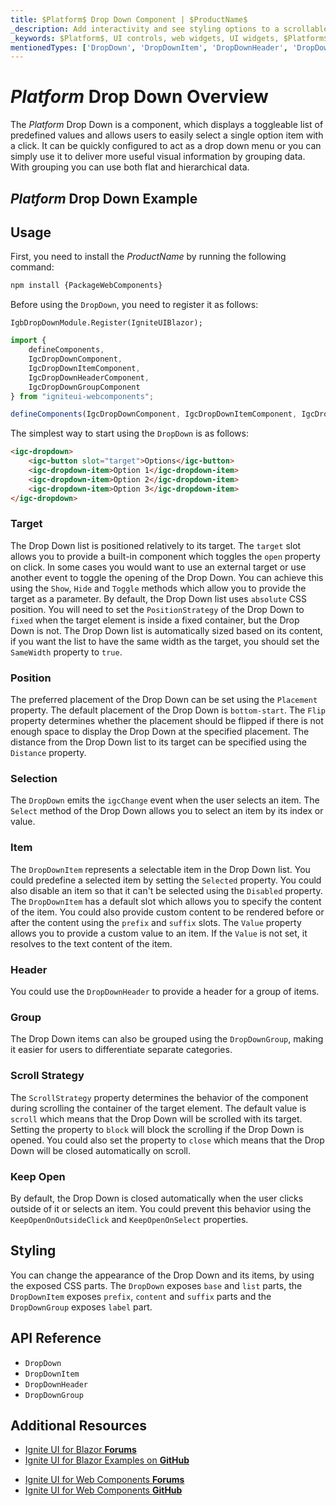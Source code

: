```yaml
---
title: $Platform$ Drop Down Component | $ProductName$
_description: Add interactivity and see styling options to a scrollable list of items in your app. Get started using the Drop Down Component in $ProductName$ now.
_keywords: $Platform$, UI controls, web widgets, UI widgets, $Platform$ Drop Down Component, Infragistics
mentionedTypes: ['DropDown', 'DropDownItem', 'DropDownHeader', 'DropDownGroup']
---
```


# $Platform$ Drop Down Overview


The $Platform$ Drop Down is a component, which displays a toggleable list of predefined values and allows users to easily select a single option item with a click. It can be quickly configured to act as a drop down menu or you can simply use it to deliver more useful visual information by grouping data. With grouping you can use both flat and hierarchical data.

## $Platform$ Drop Down Example

<code-view style="height: 200px"
           data-demos-base-url="{environment:dvDemosBaseUrl}"
           iframe-src="{environment:dvDemosBaseUrl}/inputs/dropdown-overview"
           alt="$Platform$ Drop Down Example"
           github-src="inputs/dropdown/overview">
</code-view>

## Usage

<!-- WebComponents -->
First, you need to install the $ProductName$ by running the following command:

```cmd
npm install {PackageWebComponents}
```
<!-- end: WebComponents -->

Before using the `DropDown`, you need to register it as follows:

```razor
IgbDropDownModule.Register(IgniteUIBlazor);
```

```ts
import { 
    defineComponents,
    IgcDropDownComponent,
    IgcDropDownItemComponent,
    IgcDropDownHeaderComponent,
    IgcDropDownGroupComponent 
} from "igniteui-webcomponents";

defineComponents(IgcDropDownComponent, IgcDropDownItemComponent, IgcDropDownHeaderComponent, IgcDropDownGroupComponent);
```

The simplest way to start using the `DropDown` is as follows:

```html
<igc-dropdown>
    <igc-button slot="target">Options</igc-button>
    <igc-dropdown-item>Option 1</igc-dropdown-item>
    <igc-dropdown-item>Option 2</igc-dropdown-item>
    <igc-dropdown-item>Option 3</igc-dropdown-item>
</igc-dropdown>
```

### Target

The Drop Down list is positioned relatively to its target. The `target` slot allows you to provide a built-in component which toggles the `open` property on click. In some cases you would want to use an external target or use another event to toggle the opening of the Drop Down. You can achieve this using the `Show`, `Hide` and `Toggle` methods which allow you to provide the target as a parameter. By default, the Drop Down list uses `absolute` CSS position. You will need to set the `PositionStrategy` of the Drop Down to `fixed` when the target element is inside a fixed container, but the Drop Down is not. The Drop Down list is automatically sized based on its content, if you want the list to have the same width as the target, you should set the `SameWidth` property to `true`.

<code-view style="height: 200px"
           data-demos-base-url="{environment:dvDemosBaseUrl}"
           iframe-src="{environment:dvDemosBaseUrl}/inputs/dropdown-target"
           alt="$Platform$ Drop Down Target Example"
           github-src="inputs/dropdown/target">
</code-view>

### Position

The preferred placement of the Drop Down can be set using the `Placement` property. The default placement of the Drop Down is `bottom-start`. The `Flip` property determines whether the placement should be flipped if there is not enough space to display the Drop Down at the specified placement. The distance from the Drop Down list to its target can be specified using the `Distance` property.

<code-view style="height: 500px"
           data-demos-base-url="{environment:dvDemosBaseUrl}"
           iframe-src="{environment:dvDemosBaseUrl}/inputs/dropdown-position"
           alt="$Platform$ Drop Down Position Example"
           github-src="inputs/dropdown/position">
</code-view>

### Selection

The `DropDown` emits the `igcChange` event when the user selects an item. The `Select` method of the Drop Down allows you to select an item by its index or value.

### Item

The `DropDownItem` represents a selectable item in the Drop Down list. You could predefine a selected item by setting the `Selected` property. You could also disable an item so that it can't be selected using the `Disabled` property. The `DropDownItem` has a default slot which allows you to specify the content of the item. You could also provide custom content to be rendered before or after the content using the `prefix` and `suffix` slots. The `Value` property allows you to provide a custom value to an item. If the `Value` is not set, it resolves to the text content of the item.

<code-view style="height: 200px"
           data-demos-base-url="{environment:dvDemosBaseUrl}"
           iframe-src="{environment:dvDemosBaseUrl}/inputs/dropdown-item"
           alt="$Platform$ Drop Down Item Example"
           github-src="inputs/dropdown/item">
</code-view>

### Header

You could use the `DropDownHeader` to provide a header for a group of items.

<code-view style="height: 250px"
           data-demos-base-url="{environment:dvDemosBaseUrl}"
           iframe-src="{environment:dvDemosBaseUrl}/inputs/dropdown-header"
           alt="$Platform$ Drop Down Header Example"
           github-src="inputs/dropdown/header">
</code-view>

### Group

The Drop Down items can also be grouped using the `DropDownGroup`, making it easier for users to differentiate separate categories.

<code-view style="height: 400px"
           data-demos-base-url="{environment:dvDemosBaseUrl}"
           iframe-src="{environment:dvDemosBaseUrl}/inputs/dropdown-group"
           alt="$Platform$ Drop Down Group Example"
           github-src="inputs/dropdown/group">
</code-view>

### Scroll Strategy

The `ScrollStrategy` property determines the behavior of the component during scrolling the container of the target element. The default value is `scroll` which means that the Drop Down will be scrolled with its target. Setting the property to `block` will block the scrolling if the Drop Down is opened. You could also set the property to `close` which means that the Drop Down will be closed automatically on scroll.

### Keep Open

By default, the Drop Down is closed automatically when the user clicks outside of it or selects an item. You could prevent this behavior using the `KeepOpenOnOutsideClick` and `KeepOpenOnSelect` properties.

## Styling

You can change the appearance of the Drop Down and its items, by using the exposed CSS parts. The `DropDown` exposes `base` and `list` parts, the `DropDownItem` exposes `prefix`, `content` and `suffix` parts and the `DropDownGroup` exposes `label` part.

<code-view style="height: 300px"
           data-demos-base-url="{environment:dvDemosBaseUrl}"
           iframe-src="{environment:dvDemosBaseUrl}/inputs/dropdown-styling"
           alt="$Platform$ Drop Down Styling Example"
           github-src="inputs/dropdown/styling">
</code-view>

<!-- WebComponents -->

## API Reference

* `DropDown`
* `DropDownItem`
* `DropDownHeader`
* `DropDownGroup`

<!-- end: WebComponents -->

## Additional Resources

<!-- Blazor -->

* [Ignite UI for Blazor **Forums**](https://www.infragistics.com/community/forums/f/ignite-ui-for-blazor)
* [Ignite UI for Blazor Examples on **GitHub**](https://github.com/IgniteUI/igniteui-blazor-examples)

<!-- end: Blazor -->

<!-- WebComponents -->

* [Ignite UI for Web Components **Forums**](https://www.infragistics.com/community/forums/f/ignite-ui-for-web-components)
* [Ignite UI for Web Components **GitHub**](https://github.com/IgniteUI/igniteui-webcomponents)

<!-- end: WebComponents -->